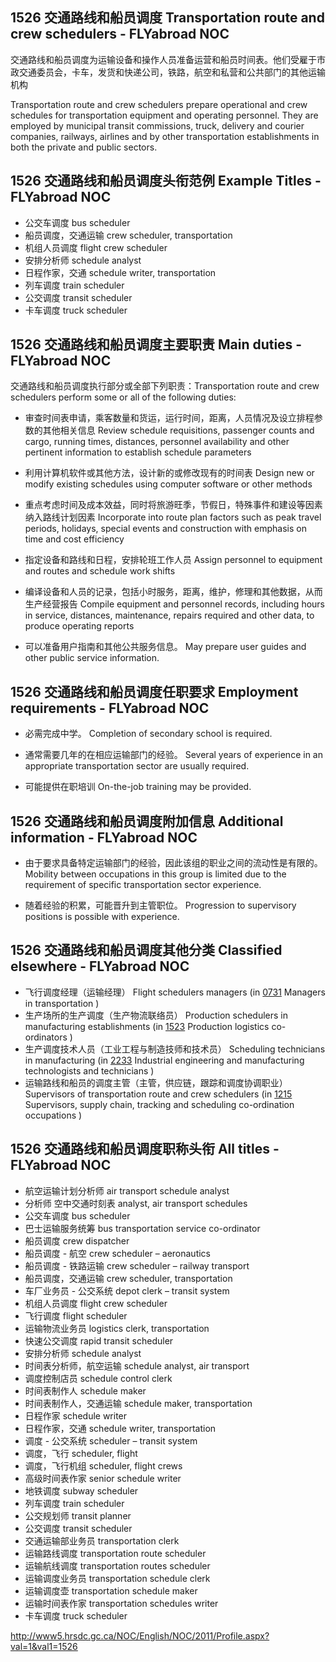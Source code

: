 ## 1526 交通路线和船员调度 Transportation route and crew schedulers - FLYabroad NOC

交通路线和船员调度为运输设备和操作人员准备运营和船员时间表。他们受雇于市政交通委员会，卡车，发货和快递公司，铁路，航空和私营和公共部门的其他运输机构

Transportation route and crew schedulers prepare operational and crew schedules for transportation equipment and operating personnel. They are employed by municipal transit commissions, truck, delivery and courier companies, railways, airlines and by other transportation establishments in both the private and public sectors.

## 1526 交通路线和船员调度头衔范例 Example Titles - FLYabroad NOC

* 公交车调度 bus scheduler
* 船员调度，交通运输 crew scheduler, transportation
* 机组人员调度 flight crew scheduler
* 安排分析师 schedule analyst
* 日程作家，交通 schedule writer, transportation
* 列车调度 train scheduler
* 公交调度 transit scheduler
* 卡车调度 truck scheduler

## 1526 交通路线和船员调度主要职责 Main duties - FLYabroad NOC

交通路线和船员调度执行部分或全部下列职责：Transportation route and crew schedulers perform some or all of the following duties:

* 审查时间表申请，乘客数量和货运，运行时间，距离，人员情况及设立排程参数的其他相关信息
Review schedule requisitions, passenger counts and cargo, running times, distances, personnel availability and other pertinent information to establish schedule parameters

* 利用计算机软件或其他方法，设计新的或修改现有的时间表
Design new or modify existing schedules using computer software or other methods

* 重点考虑时间及成本效益，同时将旅游旺季，节假日，特殊事件和建设等因素纳入路线计划因素
Incorporate into route plan factors such as peak travel periods, holidays, special events and construction with emphasis on time and cost efficiency

* 指定设备和路线和日程，安排轮班工作人员
Assign personnel to equipment and routes and schedule work shifts

* 编译设备和人员的记录，包括小时服务，距离，维护，修理和其他数据，从而生产经营报告
Compile equipment and personnel records, including hours in service, distances, maintenance, repairs required and other data, to produce operating reports

* 可以准备用户指南和其他公共服务信息。
May prepare user guides and other public service information.

## 1526 交通路线和船员调度任职要求 Employment requirements - FLYabroad NOC

* 必需完成中学。
Completion of secondary school is required.

* 通常需要几年的在相应运输部门的经验。
Several years of experience in an appropriate transportation sector are usually required.

* 可能提供在职培训
On-the-job training may be provided.

## 1526 交通路线和船员调度附加信息 Additional information - FLYabroad NOC

* 由于要求具备特定运输部门的经验，因此该组的职业之间的流动性是有限的。
Mobility between occupations in this group is limited due to the requirement of specific transportation sector experience.

* 随着经验的积累，可能晋升到主管职位。
Progression to supervisory positions is possible with experience.

## 1526 交通路线和船员调度其他分类 Classified elsewhere - FLYabroad NOC

* 飞行调度经理（运输经理） Flight schedulers managers (in [0731](0731) Managers in transportation )
* 生产场所的生产调度（生产物流联络员） Production schedulers in manufacturing establishments (in [1523](1523) Production logistics co-ordinators )
* 生产调度技术人员（工业工程与制造技师和技术员） Scheduling technicians in manufacturing (in [2233](2233) Industrial engineering and manufacturing technologists and technicians )
* 运输路线和船员的调度主管（主管，供应链，跟踪和调度协调职业） Supervisors of transportation route and crew schedulers (in [1215](1215) Supervisors, supply chain, tracking and scheduling co-ordination occupations )

## 1526 交通路线和船员调度职称头衔 All titles - FLYabroad NOC

* 航空运输计划分析师 air transport schedule analyst
* 分析师 空中交通时刻表 analyst, air transport schedules
* 公交车调度 bus scheduler
* 巴士运输服务统筹 bus transportation service co-ordinator
* 船员调度 crew dispatcher
* 船员调度 - 航空 crew scheduler – aeronautics
* 船员调度 - 铁路运输 crew scheduler – railway transport
* 船员调度，交通运输 crew scheduler, transportation
* 车厂业务员 - 公交系统 depot clerk – transit system
* 机组人员调度 flight crew scheduler
* 飞行调度 flight scheduler
* 运输物流业务员 logistics clerk, transportation
* 快速公交调度 rapid transit scheduler
* 安排分析师 schedule analyst
* 时间表分析师，航空运输 schedule analyst, air transport
* 调度控制店员 schedule control clerk
* 时间表制作人 schedule maker
* 时间表制作人，交通运输 schedule maker, transportation
* 日程作家 schedule writer
* 日程作家，交通 schedule writer, transportation
* 调度 - 公交系统 scheduler – transit system
* 调度，飞行 scheduler, flight
* 调度，飞行机组 scheduler, flight crews
* 高级时间表作家 senior schedule writer
* 地铁调度 subway scheduler
* 列车调度 train scheduler
* 公交规划师 transit planner
* 公交调度 transit scheduler
* 交通运输部业务员 transportation clerk
* 运输路线调度 transportation route scheduler
* 运输航线调度 transportation routes scheduler
* 运输调度业务员 transportation schedule clerk
* 运输调度壶 transportation schedule maker
* 运输时间表作家 transportation schedules writer
* 卡车调度 truck scheduler

http://www5.hrsdc.gc.ca/NOC/English/NOC/2011/Profile.aspx?val=1&val1=1526
